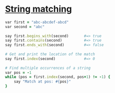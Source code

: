 [1]: https://rosettacode.org/wiki/String_matching

# [String matching][1]

```ruby
var first = "abc-abcdef-abcd"
var second = "abc"
 
say first.begins_with(second)       #=> true
say first.contains(second)          #=> true
say first.ends_with(second)         #=> false
 
# Get and print the location of the match
say first.index(second)             #=> 0
 
# Find multiple occurrences of a string
var pos = -1
while (pos = first.index(second, pos+1) != -1) {
    say "Match at pos: #{pos}"
}
```
